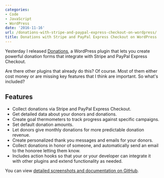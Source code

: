 ```yaml
---
categories:
- Code
- JavaScript
- WordPress
date: '2016-11-16'
url: /donations-with-stripe-and-paypal-express-checkout-on-wordpress/
title: Donations with Stripe and PayPal Express Checkout on WordPress
---
```


Yesterday I released [Donations](https://github.com/cferdinandi/gmt-donations), a WordPress plugin that lets you create powerful donation forms that integrate with Stripe and PayPal Express Checkout.

Are there other plugins that already do this? Of course. Most of them either cost money or are missing key features that I think are important. So what's included?

## Features

- Collect donations via Stripe and PayPal Express Checkout.
- Get detailed data about your donors and donations.
- Create goal thermometers to track progress against specific campaigns.
- Set default donation amounts.
- Let donors give monthly donations for more predictable donation revenue.
- Create personalized thank you messages and emails for your donors.
- Collect donations in honor of someone, and automatically send an email to the honoree letting them know.
- Includes action hooks so that your or your developer can integrate it with other plugins and extend functionality as needed.

You can view [detailed screenshots and documentation on GitHub](https://github.com/cferdinandi/gmt-donations).